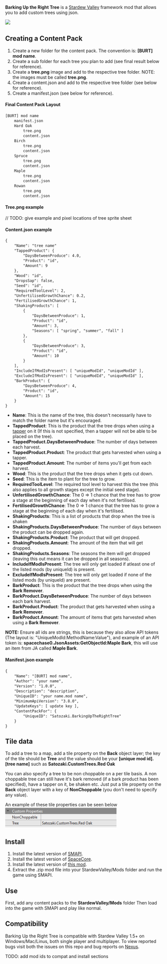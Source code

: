 **Barking Up the Right Tree** is a [Stardew Valley](http://stardewvalley.net/) framework mod that allows you to add custom trees using json.

![](pics/barkinguptherighttree.png)

## Creating a Content Pack
1. Create a new folder for the content pack. The convention is: **[BURT] mod name**.
2. Create a sub folder for each tree you plan to add (see final result below for reference).
3. Create a **tree.png** image and add to the respective tree folder. NOTE: the images must be called **tree.png**.
4. Create a content.json and add to the respective tree folder (see below for reference). 
5. Create a manifest.json (see below for reference).

#### Final Content Pack Layout
    [BURT] mod name
        manifest.json
        Hard Oak
            tree.png
            content.json
        Birch
            tree.png
            content.json
        Spruce
            tree.png
            content.json
        Maple
            tree.png
            content.json
        Rowan
            tree.png
            content.json

#### Tree.png example
// TODO: give example and pixel locations of tree sprite sheet

#### Content.json example
    {
        "Name": "tree name"
        "TappedProduct": {
            "DaysBetweenProduce": 4.0,
            "Product": "id",
            "Amount": 9
        },
        "Wood": "id",
	    "DropsSap": false,
        "Seed": "id",
        "RequiredToolLevel": 2,
        "UnfertilisedGrowthChance": 0.2,
        "FertilisedGrowthChance": 1,
        "ShakingProducts": [
            {
                "DaysBetweenProduce": 1,
                "Product": "id",
                "Amount": 3,
                "Seasons": [ "spring", "summer", "fall" ]
            },
            {
                "DaysBetweenProduce": 3,
                "Product": "id",
                "Amount": 10
            }
        ],
        "IncludeIfModIsPresent": [ "uniqueModId", "uniqueModId" ],
        "ExcludeIfModIsPresent": [ "uniqueModId", "uniqueModId" ],
        "BarkProduct": {
            "DaysBetweenProduce": 4,
            "Product": "id",
            "Amount": 15
        }
    }

* **Name**: This is the name of the tree, this doesn't necessarily have to match the folder name but it's encouraged.
* **TappedProduct**: This is the product that the tree drops when using a [tapper](https://stardewvalleywiki.com/Tapper) on it (If this is not specified, then a tapper will not be able to be placed on the tree).
* **TappedProduct.DaysBetweenProduce**: The number of days between each harvest.
* **TappedProduct.Product**: The product that gets harvested when using a tapper.
* **TappedProduct.Amount**: The number of items you'll get from each harvest.
* **Wood**: This is the product that the tree drops when it gets cut down.
* **Seed**: This is the item to plant for the tree to grow.
* **RequiredToolLevel**: The required tool level to harvest this the tree (this also applies to all growth stages except the initial seed stage).
* **UnfertilisedGrowthChance**: The 0 => 1 chance that the tree has to grow a stage at the beginning of each day when it's not fertilised.
* **FertilisedGrowthChance**: The 0 => 1 chance that the tree has to grow a stage at the beginning of each day when it's fertilised.
* **ShakingProducts**: This is a list of products that drop when the tree is shaken
* **ShakingProducts.DaysBetweenProduce**: The number of days between the product can be dropped again.
* **ShakingProducts.Product**: The product that will get dropped.
* **ShakingProducts.Amount**: The amount of the item that will get dropped.
* **ShakingProducts.Seasons**: The seasons the item will get dropped (leaving this out means it can be dropped in all seasons).
* **IncludeIfModIsPresent**: The tree will only get loaded if atleast one of the listed mods (by uniqueId) is present.
* **ExcludeIfModIsPresent**: The tree will only get loaded if none of the listed mods (by uniqueId) are present.
* **BarkProduct**: This is the product that the tree drops when using the **Bark Remover**.
* **BarkProduct.DaysBetweenProduce**: The number of days between each bark harvest.
* **BarkProduct.Product**: The product that gets harvested when using a **Bark Remover**.
* **BarkProduct.Amount**: The amount of items that gets harvested when using a **Bark Remover**.

**NOTE:** Ensure all ids are strings, this is because they also allow API tokens (The layout is: "UniqueModId:MethodName:Value"), and example of an API token is: **spacechase0.JsonAssets:GetObjectId:Maple Bark**, this will use an item from JA called **Maple Bark**.

#### Manifest.json example
    {
        "Name": "[BURT] mod name",
        "Author": "your name",
        "Version": "1.0.0",
        "Description": "description",
        "UniqueID": "your name.mod name",
        "MinimumApiVersion": "3.8.0",
        "UpdateKeys": [ update key ],
        "ContentPackFor": {
            "UniqueID": "Satozaki.BarkingUpTheRightTree"
        }
    }

## Tile data
To add a tree to a map, add a tile property on the **Back** object layer; the key of the tile should be **Tree** and the value should be your **[unique mod id].[tree name]** such as **Satozaki.CustomTrees.Red Oak**

You can also specify a tree to be non choppable on a per tile basis. A non choppable tree can still have it's bark removed (if a bark product has been specified), have a tapper on it, be shaken etc. Just put a tile property on the **Back** object layer with a key of **NonChoppable** (you don't need to specify any value).

An example of these tile properties can be seen below  
![](pics/tiledataexample.png)

## Install
1. Install the latest version of [SMAPI](https://www.nexusmods.com/stardewvalley/mods/2400).
2. Install the latest version of [SpaceCore](https://www.nexusmods.com/stardewvalley/mods/1348).
3. Install the latest version of [this mod](https://www.nexusmods.com/stardewvalley/mods/).
4. Extract the .zip mod file into your StardewValley/Mods folder and run the game using SMAPI.

## Use
First, add any content packs to the **StardewValley/Mods** folder 
Then load into the game with SMAPI and play like normal.

## Compatibility
Barking Up the Right Tree is compatible with Stardew Valley 1.5+ on Windows/Mac/Linus, both single player and multiplayer. To view reported bugs visit both the issues on this repo and bug reports on [Nexus](https://www.nexusmods.com/stardewvalley/mods/?tab=bugs).

TODO: add mod ids to compat and install sections